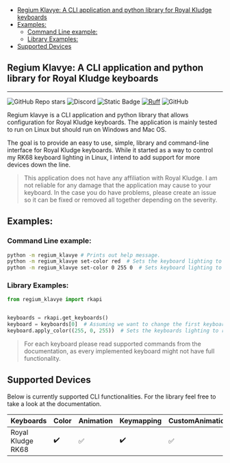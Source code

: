 <!--toc:start-->
- [Regium Klavye: A CLI application and python library for Royal Kludge keyboards](#regium-klavye-a-cli-application-and-python-library-for-royal-kludge-keyboards)
- [Examples:](#examples)
  - [Command Line example:](#command-line-example)
  - [Library Examples:](#library-examples)
- [Supported Devices](#supported-devices)
<!--toc:end-->

## Regium Klavye: A CLI application and python library for Royal Kludge keyboards
___
![GitHub Repo stars](https://img.shields.io/github/stars/airblast-dev/Regium-Klavye?logo=github&label=stars&color=blue)
![Discord](https://img.shields.io/discord/1144927977558253568?logo=discord&label=Discord&color=rgb(114%20137%20217))
![Static Badge](https://img.shields.io/badge/code_format_-black-black?color=black&link=https%3A%2F%2Fgithub.com%2Fpsf%2Fblack)
[![Ruff](https://img.shields.io/endpoint?url=https://raw.githubusercontent.com/astral-sh/ruff/main/assets/badge/v2.json)](https://github.com/astral-sh/ruff)
![GitHub](https://img.shields.io/github/license/airblast-dev/Regium-Klavye)

Regium klavye is a CLI application and python library that allows configuration for Royal Kludge keyboards. The application is mainly tested to run on Linux but should run on Windows and Mac OS. 

The goal is to provide an easy to use, simple, library and command-line interface for Royal Kludge keyboards. While it started as a way to control my RK68 keyboard lighting in Linux, I intend to add support for more devices down the line.

> This application does not have any affiliation with Royal Kludge. I am not reliable for any damage that the application may cause to your keyboard. In the case you do have problems, please create an issue so it can be fixed or removed all together depending on the severity.

## Examples:
### Command Line example:
```zsh
python -m regium_klavye # Prints out help message.
python -m regium_klavye set-color red  # Sets the keyboard lighting to red.
python -m regium_klavye set-color 0 255 0  # Sets keyboard lighting to green.
```	

### Library Examples:
```python
from regium_klavye import rkapi


keyboards = rkapi.get_keyboards()
keyboard = keyboards[0]  # Assuming we want to change the first keyboard.
keyboard.apply_color((255, 0, 255))  # Sets the keyboards lighting to red.
```
>For each keyboard please read supported commands from the documentation, as every implemented keyboard might not have full functionality.

## Supported Devices

Below is currently supported CLI functionalities. For the library feel free to take a look at the documentation.

Keyboards | Color | Animation | Keymapping | CustomAnimation 
---|---|---|---|---
 Royal Kludge RK68 | :heavy_check_mark: | :white_check_mark:| :heavy_check_mark: | :white_check_mark: 
 
 
